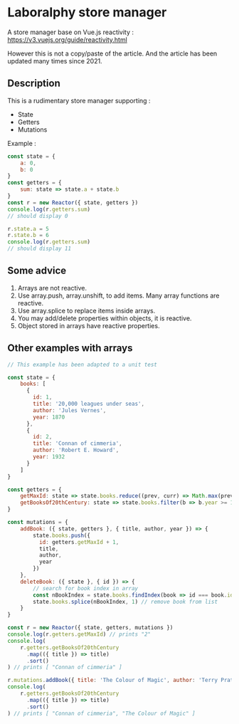 # Laboralphy store manager
A store manager base on Vue.js reactivity :
https://v3.vuejs.org/guide/reactivity.html

However this is not a copy/paste of the article.
And the article has been updated many times since 2021.

## Description
This is a rudimentary store manager supporting :
- State
- Getters
- Mutations

Example :
```javascript
const state = {
	a: 0,
	b: 0
}
const getters = {
	sum: state => state.a + state.b
}
const r = new Reactor({ state, getters })
console.log(r.getters.sum)
// should display 0

r.state.a = 5
r.state.b = 6
console.log(r.getters.sum)
// should display 11
```

## Some advice
1) Arrays are not reactive.
2) Use array.push, array.unshift, to add items. Many array functions are reactive.
3) Use array.splice to replace items inside arrays.
4) You may add/delete properties within objects, it is reactive.
5) Object stored in arrays have reactive properties.

## Other examples with arrays

```javascript
// This example has been adapted to a unit test

const state = {
    books: [
      {
        id: 1,
        title: '20,000 leagues under seas',
        author: 'Jules Vernes',
        year: 1870
      },
      {
        id: 2,
        title: 'Connan of cimmeria',
        author: 'Robert E. Howard',
        year: 1932
      }
    ]
}

const getters = {
    getMaxId: state => state.books.reduce((prev, curr) => Math.max(prev, curr.id), -Infinity),
    getBooksOf20thCentury: state => state.books.filter(b => b.year >= 1900)
}

const mutations = {
    addBook: ({ state, getters }, { title, author, year }) => {
        state.books.push({
          id: getters.getMaxId + 1,
          title,
          author,
          year
        })
    },
    deleteBook: ({ state }, { id }) => {
        // search for book index in array
        const nBookIndex = state.books.findIndex(book => id === book.id)
        state.books.splice(nBookIndex, 1) // remove book from list
    }
}

const r = new Reactor({ state, getters, mutations })
console.log(r.getters.getMaxId) // prints "2"
console.log(
    r.getters.getBooksOf20thCentury
      .map(({ title }) => title)
      .sort()
) // prints [ "Connan of cimmeria" ]

r.mutations.addBook({ title: 'The Colour of Magic', author: 'Terry Pratchett', year: 1983 })
console.log(
    r.getters.getBooksOf20thCentury
      .map(({ title }) => title)
      .sort()
) // prints [ "Connan of cimmeria", "The Colour of Magic" ]

```
